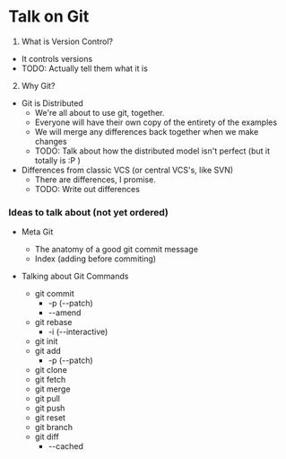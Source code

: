 Talk on Git
===========

1. What is Version Control?
  - It controls versions
  - TODO: Actually tell them what it is

2. Why Git?
  - Git is Distributed
    - We're all about to use git, together.
    - Everyone will have their own copy of the entirety of the examples
    - We will merge any differences back together when we make changes
    - TODO: Talk about how the distributed model isn't perfect (but it totally is :P )
  - Differences from classic VCS (or central VCS's, like SVN)
    - There are differences, I promise.
    - TODO: Write out differences


### Ideas to talk about (not yet ordered)

- Meta Git
  - The anatomy of a good git commit message
  - Index (adding before commiting)

- Talking about Git Commands
  - git commit
    - -p (--patch)
    - --amend
  - git rebase
    - -i (--interactive)
  - git init
  - git add
    - -p (--patch)
  - git clone
  - git fetch
  - git merge
  - git pull
  - git push
  - git reset
  - git branch
  - git diff
    - --cached
